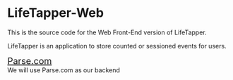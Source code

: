 LifeTapper-Web
==============
This is the source code for the Web Front-End version of LifeTapper.

LifeTapper is an application to store counted or sessioned events for users.

<a href="https://parse.com/" style="font-size: 20px">Parse.com</a><br>
We will use Parse.com as our backend
